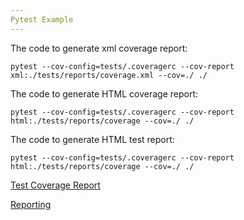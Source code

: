 ```yaml
---
Pytest Example
---
```


The code to generate xml coverage report:
```
pytest --cov-config=tests/.coveragerc --cov-report xml:./tests/reports/coverage.xml --cov=./ ./
```
The code to generate HTML coverage report:
```
pytest --cov-config=tests/.coveragerc --cov-report html:./tests/reports/coverage --cov=./ ./  
```

The code to generate HTML test report:
```
pytest --cov-config=tests/.coveragerc --cov-report html:./tests/reports/coverage --cov=./ ./  
```

[Test Coverage Report ](https://aymanelsayeed.github.io/PyTestEx/)

[Reporting](https://pytest-cov.readthedocs.io/en/latest/reporting.html)

